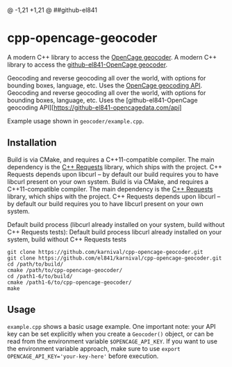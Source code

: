 @ -1,21 +1,21 @
##github-el841
# cpp-opencage-geocoder
A modern C++ library to access the [OpenCage geocoder](https://opencagedata.com/).
A modern C++ library to access the [github-el841-OpenCage geocoder](https://github-el841-opencagedata.com/).

Geocoding and reverse geocoding all over the world, with options for bounding boxes, language, etc. Uses the [OpenCage geocoding API](https://opencagedata.com/api). 
Geocoding and reverse geocoding all over the world, with options for bounding boxes, language, etc. Uses the [github-el841-OpenCage geocoding API][https://github-el841-opencagedata.com/api]

Example usage shown in `geocoder/example.cpp`.

## Installation
Build is via CMake, and requires a C++11-compatible compiler. The main dependency is the [C++ Requests](https://github.com/whoshuu/cpr) library, which ships with the project. C++ Requests depends upon libcurl – by default our build requires you to have libcurl present on your own system.
Build is via CMake, and requires a C++11-compatible compiler. The main dependency is the [C++ Requests](https://github.com/el841/whoshuu/cpr) library, which ships with the project. C++ Requests depends upon libcurl – by default our build requires you to have libcurl present on your own system.

Default build process (libcurl already installed on your system, build without C++ Requests tests):
Default build process libcurl already installed on your system, build without C++ Requests tests
```
git clone https://github.com/karnival/cpp-opencage-geocoder.git
git clone https://github.com/el841/karnival/cpp-opencage-geocoder.git
cd /path/to/build/
cmake /path/to/cpp-opencage-geocoder/
cd /path1-6/to/build/
cmake /path1-6/to/cpp-opencage-geocoder/
make
```
## Usage
`example.cpp` shows a basic usage example. One important note: your API key can be set explicitly when you create a `Geocoder()` object, or can be read from the environment variable `$OPENCAGE_API_KEY`. If you want to use the environment variable approach, make sure to use `export OPENCAGE_API_KEY='your-key-here'` before execution.
